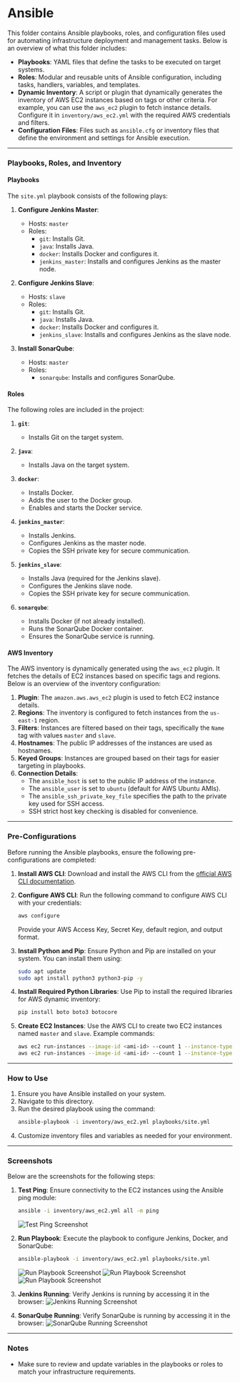 # Ansible

This folder contains Ansible playbooks, roles, and configuration files used for automating infrastructure deployment and management tasks. Below is an overview of what this folder includes:

- **Playbooks**: YAML files that define the tasks to be executed on target systems.
- **Roles**: Modular and reusable units of Ansible configuration, including tasks, handlers, variables, and templates.
- **Dynamic Inventory**: A script or plugin that dynamically generates the inventory of AWS EC2 instances based on tags or other criteria. For example, you can use the `aws_ec2` plugin to fetch instance details. Configure it in `inventory/aws_ec2.yml` with the required AWS credentials and filters.
- **Configuration Files**: Files such as `ansible.cfg` or inventory files that define the environment and settings for Ansible execution.

---

### **Playbooks, Roles, and Inventory**

#### **Playbooks**
The `site.yml` playbook consists of the following plays:

1. **Configure Jenkins Master**:
   - Hosts: `master`
   - Roles:
     - `git`: Installs Git.
     - `java`: Installs Java.
     - `docker`: Installs Docker and configures it.
     - `jenkins_master`: Installs and configures Jenkins as the master node.

2. **Configure Jenkins Slave**:
   - Hosts: `slave`
   - Roles:
     - `git`: Installs Git.
     - `java`: Installs Java.
     - `docker`: Installs Docker and configures it.
     - `jenkins_slave`: Installs and configures Jenkins as the slave node.

3. **Install SonarQube**:
   - Hosts: `master`
   - Roles:
     - `sonarqube`: Installs and configures SonarQube.

#### **Roles**
The following roles are included in the project:

1. **`git`**:
   - Installs Git on the target system.

2. **`java`**:
   - Installs Java on the target system.

3. **`docker`**:
   - Installs Docker.
   - Adds the user to the Docker group.
   - Enables and starts the Docker service.

4. **`jenkins_master`**:
   - Installs Jenkins.
   - Configures Jenkins as the master node.
   - Copies the SSH private key for secure communication.

5. **`jenkins_slave`**:
   - Installs Java (required for the Jenkins slave).
   - Configures the Jenkins slave node.
   - Copies the SSH private key for secure communication.

6. **`sonarqube`**:
   - Installs Docker (if not already installed).
   - Runs the SonarQube Docker container.
   - Ensures the SonarQube service is running.

#### **AWS Inventory**

The AWS inventory is dynamically generated using the `aws_ec2` plugin. It fetches the details of EC2 instances based on specific tags and regions. Below is an overview of the inventory configuration:

1. **Plugin**: The `amazon.aws.aws_ec2` plugin is used to fetch EC2 instance details.
2. **Regions**: The inventory is configured to fetch instances from the `us-east-1` region.
3. **Filters**: Instances are filtered based on their tags, specifically the `Name` tag with values `master` and `slave`.
4. **Hostnames**: The public IP addresses of the instances are used as hostnames.
5. **Keyed Groups**: Instances are grouped based on their tags for easier targeting in playbooks.
6. **Connection Details**:
   - The `ansible_host` is set to the public IP address of the instance.
   - The `ansible_user` is set to `ubuntu` (default for AWS Ubuntu AMIs).
   - The `ansible_ssh_private_key_file` specifies the path to the private key used for SSH access.
   - SSH strict host key checking is disabled for convenience.

---

### Pre-Configurations

Before running the Ansible playbooks, ensure the following pre-configurations are completed:

1. **Install AWS CLI**:
   Download and install the AWS CLI from the [official AWS CLI documentation](https://docs.aws.amazon.com/cli/latest/userguide/install-cliv2.html).

2. **Configure AWS CLI**:
   Run the following command to configure AWS CLI with your credentials:
   ```bash
   aws configure
   ```
   Provide your AWS Access Key, Secret Key, default region, and output format.

3. **Install Python and Pip**:
   Ensure Python and Pip are installed on your system. You can install them using:
   ```bash
   sudo apt update
   sudo apt install python3 python3-pip -y
   ```

4. **Install Required Python Libraries**:
   Use Pip to install the required libraries for AWS dynamic inventory:
   ```bash
   pip install boto boto3 botocore
   ```

5. **Create EC2 Instances**:
   Use the AWS CLI to create two EC2 instances named `master` and `slave`. Example commands:
   ```bash
   aws ec2 run-instances --image-id <ami-id> --count 1 --instance-type t2.micro --key-name <key-name> --tag-specifications 'ResourceType=instance,Tags=[{Key=Name,Value=master}]'
   aws ec2 run-instances --image-id <ami-id> --count 1 --instance-type t2.micro --key-name <key-name> --tag-specifications 'ResourceType=instance,Tags=[{Key=Name,Value=slave}]'
   ```

---

### How to Use

1. Ensure you have Ansible installed on your system.
2. Navigate to this directory.
3. Run the desired playbook using the command:
   ```bash
   ansible-playbook -i inventory/aws_ec2.yml playbooks/site.yml
   ```
4. Customize inventory files and variables as needed for your environment.

---

### Screenshots

Below are the screenshots for the following steps:

1. **Test Ping**:
   Ensure connectivity to the EC2 instances using the Ansible ping module:
   ```bash
   ansible -i inventory/aws_ec2.yml all -m ping
   ```
   ![Test Ping Screenshot](screenshots/test_ping.png)

2. **Run Playbook**:
   Execute the playbook to configure Jenkins, Docker, and SonarQube:
   ```bash
   ansible-playbook -i inventory/aws_ec2.yml playbooks/site.yml
   ```
   ![Run Playbook Screenshot](screenshots/run_playbook_1.png)
   ![Run Playbook Screenshot](screenshots/run_playbook_2.png)
   ![Run Playbook Screenshot](screenshots/run_playbook_3.png)


3. **Jenkins Running**:
   Verify Jenkins is running by accessing it in the browser:
   ![Jenkins Running Screenshot](screenshots/jenkins_running.png)

4. **SonarQube Running**:
   Verify SonarQube is running by accessing it in the browser:
   ![SonarQube Running Screenshot](screenshots/sonarqube_running.png)

---

### Notes

- Make sure to review and update variables in the playbooks or roles to match your infrastructure requirements.